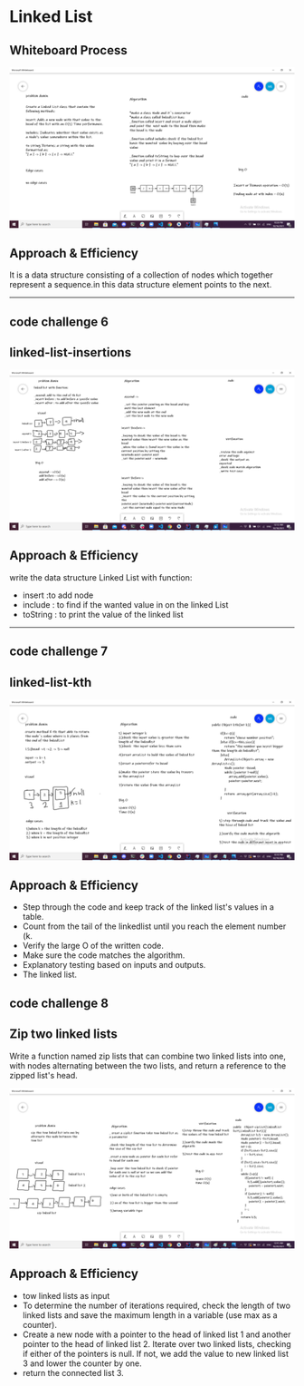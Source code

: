 
# Linked List



## Whiteboard Process

![whiteboard](./linkedList1.png)

## Approach & Efficiency

It is a data structure consisting of a collection of nodes which together represent a sequence.in this data structure element points to the next.
________________________________________________________
## code challenge 6
## linked-list-insertions


![whiteboard](./linkedList2.png)

## Approach & Efficiency
write the data structure Linked List with function:
* insert :to add node
* include : to find if the wanted value in on the linked List
* toString : to print the value of the linked list

--------------------------------------

## code challenge 7
## linked-list-kth

![whiteboard](./linkedlist33.png)

## Approach & Efficiency
* Step through the code and keep track of the linked list's values in a table.
* Count from the tail of the linkedlist until you reach the element number (k.
* Verify the large O of the written code.
* Make sure the code matches the algorithm.
* Explanatory testing based on inputs and outputs.
* The linked list.

## code challenge 8
## Zip two linked lists
Write a function named zip lists that can combine two linked lists into one, with nodes alternating between the two lists, and return a reference to the zipped list's head.

![whiteboard](./linkedlist4.png)

## Approach & Efficiency
* tow linked lists as input
* To determine the number of iterations required, check the length of two linked lists and save the maximum length in a variable (use max as a counter).
* Create a new node with a pointer to the head of linked list 1 and another pointer to the head of linked list 2. Iterate over two linked lists, checking if either of the pointers is null. If not, we add the value to new linked list 3 and lower the counter by one.
* return the connected list 3.







